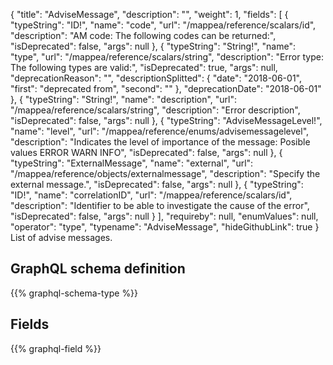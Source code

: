 {
  "title": "AdviseMessage",
  "description": "",
  "weight": 1,
  "fields": [
    {
      "typeString": "ID!",
      "name": "code",
      "url": "/mappea/reference/scalars/id",
      "description": "AM code: The following codes can be returned:",
      "isDeprecated": false,
      "args": null
    },
    {
      "typeString": "String!",
      "name": "type",
      "url": "/mappea/reference/scalars/string",
      "description": "Error type: The following types are valid:",
      "isDeprecated": true,
      "args": null,
      "deprecationReason": "",
      "descriptionSplitted": {
        "date": "2018-06-01",
        "first": "deprecated from",
        "second": ""
      },
      "deprecationDate": "2018-06-01"
    },
    {
      "typeString": "String!",
      "name": "description",
      "url": "/mappea/reference/scalars/string",
      "description": "Error description",
      "isDeprecated": false,
      "args": null
    },
    {
      "typeString": "AdviseMessageLevel!",
      "name": "level",
      "url": "/mappea/reference/enums/advisemessagelevel",
      "description": "Indicates the level of importance of the message: Posible values ERROR WARN INFO",
      "isDeprecated": false,
      "args": null
    },
    {
      "typeString": "ExternalMessage",
      "name": "external",
      "url": "/mappea/reference/objects/externalmessage",
      "description": "Specify the external message.",
      "isDeprecated": false,
      "args": null
    },
    {
      "typeString": "ID!",
      "name": "correlationID",
      "url": "/mappea/reference/scalars/id",
      "description": "Identifier to be able to investigate the cause of the error",
      "isDeprecated": false,
      "args": null
    }
  ],
  "requireby": null,
  "enumValues": null,
  "operator": "type",
  "typename": "AdviseMessage",
  "hideGithubLink": true
}
List of advise messages.
## GraphQL schema definition

{{% graphql-schema-type %}}

## Fields

{{% graphql-field %}}
